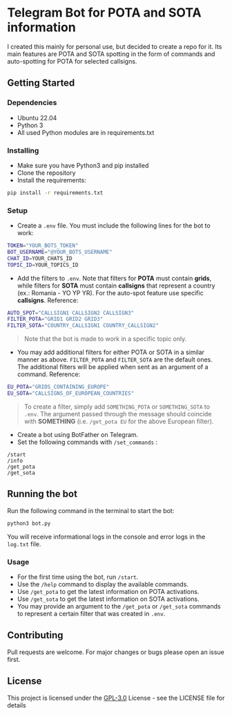 # Telegram Bot for POTA and SOTA information

I created this mainly for personal use, but decided to create a repo for it. Its main features are
POTA and SOTA spotting in the form of commands and auto-spotting for POTA for selected callsigns.

## Getting Started

### Dependencies

* Ubuntu 22.04
* Python 3
* All used Python modules are in requirements.txt

### Installing

* Make sure you have Python3 and pip installed
* Clone the repository
* Install the requirements:

```bash
pip install -r requirements.txt
```

### Setup

* Create a `.env` file. You must include the following lines for the bot to work:

```bash
TOKEN="YOUR_BOTS_TOKEN"
BOT_USERNAME="@YOUR_BOTS_USERNAME"
CHAT_ID=YOUR_CHATS_ID
TOPIC_ID=YOUR_TOPICS_ID
```

* Add the filters to `.env`. Note that filters for **POTA** must contain **grids**, while filters for **SOTA**
must contain **callsigns** that represent a country (ex.: Romania - YO YP YR). For the auto-spot feature use
specific **callsigns**. Reference:

```bash
AUTO_SPOT="CALLSIGN1 CALLSIGN2 CALLSIGN3"
FILTER_POTA="GRID1 GRID2 GRID3"
FILTER_SOTA="COUNTRY_CALLSIGN1 COUNTRY_CALLSIGN2"
```

> Note that the bot is made to work in a specific topic only.

* You may add additional filters for either POTA or SOTA in a similar manner as above. `FILTER_POTA` and `FILTER_SOTA`
are the default ones. The additional filters will be applied when sent as an argument of a command. Reference:

```bash
EU_POTA="GRIDS_CONTAINING_EUROPE"
EU_SOTA="CALLSIGNS_OF_EUROPEAN_COUNTRIES"
```

> To create a filter, simply add `SOMETHING_POTA` or `SOMETHING_SOTA` to `.env`. The argument passed through the message
should coincide with **SOMETHING** (i.e. `/get_pota EU` for the above European filter).

* Create a bot using BotFather on Telegram.
* Set the following commands with `/set_commands` :

```telegram
/start
/info
/get_pota
/get_sota
```

## Running the bot

Run the following command in the terminal to start the bot:

```bash
python3 bot.py
```

You will receive informational logs in the console and error logs in the `log.txt` file.

### Usage

* For the first time using the bot, run `/start`.
* Use the `/help` command to display the available commands.
* Use `/get_pota` to get the latest information on POTA activations.
* Use `/get_sota` to get the latest information on SOTA activations.
* You may provide an argument to the `/get_pota` or `/get_sota` commands to represent a certain filter that was created in `.env`.

## Contributing

Pull requests are welcome. For major changes or bugs please open an issue first.

## License

This project is licensed under the [GPL-3.0](https://www.gnu.org/licenses/gpl-3.0.en.html) License - see the LICENSE file for details
